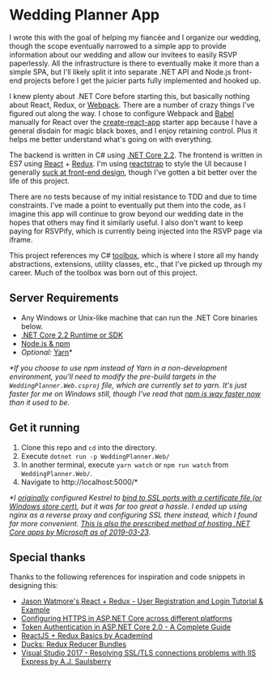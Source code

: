 # Wedding Planner App

I wrote this with the goal of helping my fiancée and I organize our wedding, though the scope eventually narrowed to a simple app to provide information about our wedding and allow our invitees to easily RSVP paperlessly. All the infrastructure is there to eventually make it more than a simple SPA, but I'll likely split it into separate .NET API and Node.js front-end projects before I get the juicier parts fully implemented and hooked up.

I knew plenty about .NET Core before starting this, but basically nothing about React, Redux, or [Webpack](https://github.com/webpack/webpack). There are a number of crazy things I've figured out along the way. I chose to configure Webpack and [Babel](https://babeljs.io/) manually for React over the [create-react-app](https://github.com/facebook/create-react-app) starter app because I have a general disdain for magic black boxes, and I enjoy retaining control. Plus it helps me better understand what's going on with everything.

The backend is written in C# using [.NET Core 2.2](https://dotnet.microsoft.com/download). The frontend is written in ES7 using [React](https://github.com/facebook/react) + [Redux](https://github.com/reduxjs/redux). I'm using [reactstrap](https://github.com/reactstrap/reactstrap) to style the UI because I generally [suck at front-end design](https://i.redd.it/u9v1bvq0j6611.jpg), though I've gotten a bit better over the life of this project.

There are no tests because of my initial resistance to TDD and due to time constraints. I've made a point to eventually put them into the code, as I imagine this app will continue to grow beyond our wedding date in the hopes that others may find it similarly useful. I also don't want to keep paying for RSVPify, which is currently being injected into the RSVP page via iframe.

This project references my C# [toolbox](https://github.com/jdmallen/toolbox), which is where I store all my handy abstractions, extensions, utility classes, etc., that I've picked up through my career. Much of the toolbox was born out of this project.

## Server Requirements

* Any Windows or Unix-like machine that can run the .NET Core binaries below.
* [.NET Core 2.2 Runtime or SDK](https://dotnet.microsoft.com/download)
* [Node.js & npm](https://nodejs.org/en/)
* _Optional:_ [Yarn](https://yarnpkg.com/en/)*

_*If you choose to use npm instead of Yarn in a non-development environment, you'll need to modify the pre-build targets in the `WeddingPlanner.Web.csproj` file, which are currently set to yarn. It's just faster for me on Windows still, though I've read that [npm is way faster now](https://iamturns.com/yarn-vs-npm-2018/) than it used to be._

## Get it running

1. Clone this repo and `cd` into the directory.
2. Execute `dotnet run -p WeddingPlanner.Web/`
3. In another terminal, execute `yarn watch` or `npm run watch` from `WeddingPlanner.Web/`.
4. Navigate to http://localhost:5000/*

_*I [originally](https://github.com/jdmallen/wedding-planner-app/blob/477c06fa8fd22f536f002fbe116c75830f209ef6/WeddingPlanner.Web/Program.cs?ts=2#L19) configured Kestrel to [bind to SSL ports with a certificate file (or Windows store cert)](https://github.com/jdmallen/toolbox/blob/master/JDMallen.Toolbox/Extensions/StartupExtensions.cs?ts=2#L30-L128), but it was far too great a hassle. I ended up using nginx as a reverse proxy and configuring SSL there instead, which I found far more convenient. [This is also the prescribed method of hosting .NET Core apps by Microsoft as of 2019-03-23](https://docs.microsoft.com/en-us/aspnet/core/host-and-deploy/linux-nginx?tabs=aspnetcore2x&view=aspnetcore-2.2)._

## Special thanks

Thanks to the following references for inspiration and code snippets in designing this:

* [Jason Watmore's React + Redux - User Registration and Login Tutorial & Example](http://jasonwatmore.com/post/2017/09/16/react-redux-user-registration-and-login-tutorial-example)
* [Configuring HTTPS in ASP.NET Core across different platforms](https://blogs.msdn.microsoft.com/webdev/2017/11/29/configuring-https-in-asp-net-core-across-different-platforms/)
* [Token Authentication in ASP.NET Core 2.0 - A Complete Guide](https://developer.okta.com/blog/2018/03/23/token-authentication-aspnetcore-complete-guide)
* [ReactJS + Redux Basics by Academind](https://www.youtube.com/playlist?list=PL55RiY5tL51rrC3sh8qLiYHqUV3twEYU_)
* [Ducks: Redux Reducer Bundles](https://github.com/erikras/ducks-modular-redux)
* [Visual Studio 2017 - Resolving SSL/TLS connections problems with IIS Express by A.J. Saulsberry](https://www.pluralsight.com/guides/visual-studio-2017-resolving-ssl-tls-connections-problems-with-iis-express)
